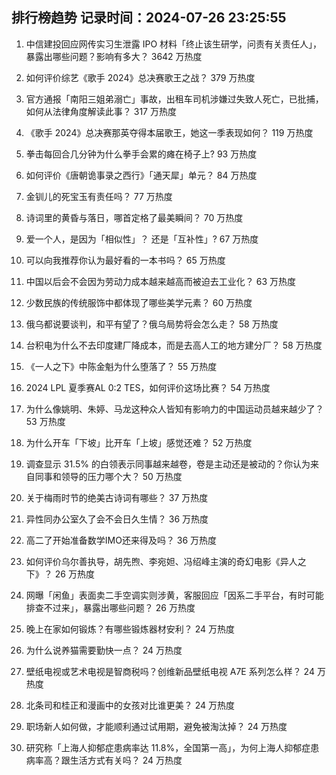 
## 排行榜趋势 记录时间：2024-07-26 23:25:55
  
  1. 中信建投回应网传实习生泄露 IPO 材料「终止该生研学，问责有关责任人」，暴露出哪些问题？影响有多大？ 3642 万热度
    
  2. 如何评价综艺《歌手 2024》总决赛歌王之战？ 379 万热度
    
  3. 官方通报「南阳三姐弟溺亡」事故，出租车司机涉嫌过失致人死亡，已批捕，如何从法律角度解读此事？ 317 万热度
    
  4. 《歌手 2024》总决赛那英夺得本届歌王，她这一季表现如何？ 119 万热度
    
  5. 拳击每回合几分钟为什么拳手会累的瘫在椅子上? 93 万热度
    
  6. 如何评价《唐朝诡事录之西行》「通天犀」单元？ 84 万热度
    
  7. 金钏儿的死宝玉有责任吗？ 77 万热度
    
  8. 诗词里的黄昏与落日，哪首定格了最美瞬间？ 70 万热度
    
  9. 爱一个人，是因为「相似性」？ 还是「互补性」? 67 万热度
    
  10. 可以向我推荐你认为最好看的一本书吗？ 65 万热度
    
  11. 中国以后会不会因为劳动力成本越来越高而被迫去工业化？ 63 万热度
    
  12. 少数民族的传统服饰中都体现了哪些美学元素？ 60 万热度
    
  13. 俄乌都说要谈判，和平有望了？俄乌局势将会怎么走？ 58 万热度
    
  14. 台积电为什么不去印度建厂降成本，而是去高人工的地方建分厂？ 58 万热度
    
  15. 《一人之下》中陈金魁为什么堕落了？ 55 万热度
    
  16. 2024 LPL 夏季赛AL 0:2 TES，如何评价这场比赛？ 54 万热度
    
  17. 为什么像姚明、朱婷、马龙这种众人皆知有影响力的中国运动员越来越少了？ 53 万热度
    
  18. 为什么开车「下坡」比开车「上坡」感觉还难？ 52 万热度
    
  19. 调查显示 31.5% 的白领表示同事越来越卷，卷是主动还是被动的？你认为来自同事和领导的压力哪个大？ 50 万热度
    
  20. 关于梅雨时节的绝美古诗词有哪些？ 37 万热度
    
  21. 异性同办公室久了会不会日久生情？ 36 万热度
    
  22. 高二了开始准备数学IMO还来得及吗？ 36 万热度
    
  23. 如何评价乌尔善执导，胡先煦、李宛妲、冯绍峰主演的奇幻电影《异人之下》？ 26 万热度
    
  24. 网曝「闲鱼」表面卖二手空调实则涉黄，客服回应「因系二手平台，有时可能排查不过来」，暴露出哪些问题？ 26 万热度
    
  25. 晚上在家如何锻炼？有哪些锻炼器材安利？ 24 万热度
    
  26. 为什么说养猫需要勤快一点？ 24 万热度
    
  27. 壁纸电视或艺术电视是智商税吗？创维新品壁纸电视 A7E 系列怎么样？ 24 万热度
    
  28. 北条司和桂正和漫画中的女孩对比谁更美？ 24 万热度
    
  29. 职场新人如何做，才能顺利通过试用期，避免被淘汰掉？ 24 万热度
    
  30. 研究称「上海人抑郁症患病率达 11.8%，全国第一高」，为何上海人抑郁症患病率高？跟生活方式有关吗？ 24 万热度
    